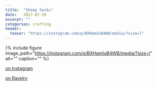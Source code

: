 ```yaml
---
title:  "Sheep Socks"
date:   2017-07-28
excerpt: ""
categories: crafting
header:
  teaser: "https://instagram.com/p/BXHamIuB4WB/media/?size=l"
---
```


{% include figure image_path="https://instagram.com/p/BXHamIuB4WB/media/?size=l" alt="" caption="" %}

[on Instagram](https://www.instagram.com/p/BXHamIuB4WB/)

[on Ravelry](https://www.ravelry.com/projects/stahlblau/sheep-may-safely-graze)
